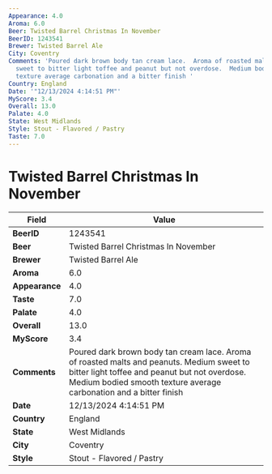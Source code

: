 ```yaml
---
Appearance: 4.0
Aroma: 6.0
Beer: Twisted Barrel Christmas In November
BeerID: 1243541
Brewer: Twisted Barrel Ale
City: Coventry
Comments: 'Poured dark brown body tan cream lace.  Aroma of roasted malts and peanuts.  Medium
  sweet to bitter light toffee and peanut but not overdose.  Medium bodied smooth
  texture average carbonation and a bitter finish '
Country: England
Date: '"12/13/2024 4:14:51 PM"'
MyScore: 3.4
Overall: 13.0
Palate: 4.0
State: West Midlands
Style: Stout - Flavored / Pastry
Taste: 7.0
---
```


# Twisted Barrel Christmas In November

| Field         | Value |
|---------------|-------|
| **BeerID** | 1243541 |
| **Beer** | Twisted Barrel Christmas In November |
| **Brewer** | Twisted Barrel Ale |
| **Aroma** | 6.0 |
| **Appearance** | 4.0 |
| **Taste** | 7.0 |
| **Palate** | 4.0 |
| **Overall** | 13.0 |
| **MyScore** | 3.4 |
| **Comments** | Poured dark brown body tan cream lace.  Aroma of roasted malts and peanuts.  Medium sweet to bitter light toffee and peanut but not overdose.  Medium bodied smooth texture average carbonation and a bitter finish  |
| **Date** | 12/13/2024 4:14:51 PM |
| **Country** | England |
| **State** | West Midlands |
| **City** | Coventry |
| **Style** | Stout - Flavored / Pastry |
